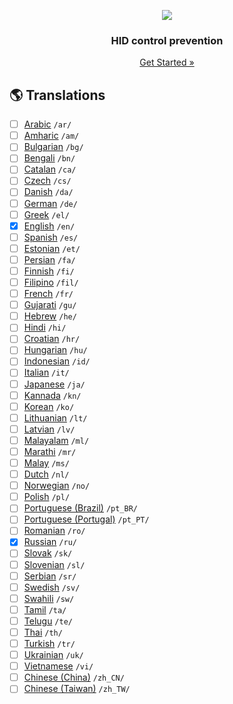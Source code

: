 <p align="center">
    <a href="https://github.com/victor-savinov/hid-control-prevention">
        <img src="https://github.com/victor-savinov/icons/blob/master/hid-control-prevention/raised-128.png">
    </a>
</p>

<h3 align="center">HID control prevention</h3>

<p align="center">
    <a href="https://chrome.google.com/webstore/detail/ctrl-f-freedom-%20-right-cl/ijngdimmjkngoglcjaheoadciaalbafl">Get Started »</a>
</p>

## :earth_americas: Translations
- [ ] [Arabic](https://github.com/victor-savinov/hid-control-prevention/tree/master/_locales/ar/messages.json) `/ar/`
- [ ] [Amharic](https://github.com/victor-savinov/hid-control-prevention/tree/master/_locales/am/messages.json) `/am/`
- [ ] [Bulgarian](https://github.com/victor-savinov/hid-control-prevention/tree/master/_locales/bg/messages.json) `/bg/`
- [ ] [Bengali](https://github.com/victor-savinov/hid-control-prevention/tree/master/_locales/bn/messages.json) `/bn/`
- [ ] [Catalan](https://github.com/victor-savinov/hid-control-prevention/tree/master/_locales/ca/messages.json) `/ca/`
- [ ] [Czech](https://github.com/victor-savinov/hid-control-prevention/tree/master/_locales/cs/messages.json) `/cs/`
- [ ] [Danish](https://github.com/victor-savinov/hid-control-prevention/tree/master/_locales/da/messages.json) `/da/`
- [ ] [German](https://github.com/victor-savinov/hid-control-prevention/tree/master/_locales/de/messages.json) `/de/`
- [ ] [Greek](https://github.com/victor-savinov/hid-control-prevention/tree/master/_locales/el/messages.json) `/el/`
- [x] [English](https://github.com/victor-savinov/hid-control-prevention/tree/master/_locales/en/messages.json) `/en/`
- [ ] [Spanish](https://github.com/victor-savinov/hid-control-prevention/tree/master/_locales/es/messages.json) `/es/`
- [ ] [Estonian](https://github.com/victor-savinov/hid-control-prevention/tree/master/_locales/et/messages.json) `/et/`
- [ ] [Persian](https://github.com/victor-savinov/hid-control-prevention/tree/master/_locales/fa/messages.json) `/fa/`
- [ ] [Finnish](https://github.com/victor-savinov/hid-control-prevention/tree/master/_locales/fi/messages.json) `/fi/`
- [ ] [Filipino](https://github.com/victor-savinov/hid-control-prevention/tree/master/_locales/fil/messages.json) `/fil/`
- [ ] [French](https://github.com/victor-savinov/hid-control-prevention/tree/master/_locales/fr/messages.json) `/fr/`
- [ ] [Gujarati](https://github.com/victor-savinov/hid-control-prevention/tree/master/_locales/gu/messages.json) `/gu/`
- [ ] [Hebrew](https://github.com/victor-savinov/hid-control-prevention/tree/master/_locales/he/messages.json) `/he/`
- [ ] [Hindi](https://github.com/victor-savinov/hid-control-prevention/tree/master/_locales/hi/messages.json) `/hi/`
- [ ] [Croatian](https://github.com/victor-savinov/hid-control-prevention/tree/master/_locales/hr/messages.json) `/hr/`
- [ ] [Hungarian](https://github.com/victor-savinov/hid-control-prevention/tree/master/_locales/hu/messages.json) `/hu/`
- [ ] [Indonesian](https://github.com/victor-savinov/hid-control-prevention/tree/master/_locales/id/messages.json) `/id/`
- [ ] [Italian](https://github.com/victor-savinov/hid-control-prevention/tree/master/_locales/it/messages.json) `/it/`
- [ ] [Japanese](https://github.com/victor-savinov/hid-control-prevention/tree/master/_locales/ja/messages.json) `/ja/`
- [ ] [Kannada](https://github.com/victor-savinov/hid-control-prevention/tree/master/_locales/kn/messages.json) `/kn/`
- [ ] [Korean](https://github.com/victor-savinov/hid-control-prevention/tree/master/_locales/ko/messages.json) `/ko/`
- [ ] [Lithuanian](https://github.com/victor-savinov/hid-control-prevention/tree/master/_locales/lt/messages.json) `/lt/`
- [ ] [Latvian](https://github.com/victor-savinov/hid-control-prevention/tree/master/_locales/lv/messages.json) `/lv/`
- [ ] [Malayalam](https://github.com/victor-savinov/hid-control-prevention/tree/master/_locales/ml/messages.json) `/ml/`
- [ ] [Marathi](https://github.com/victor-savinov/hid-control-prevention/tree/master/_locales/mr/messages.json) `/mr/`
- [ ] [Malay](https://github.com/victor-savinov/hid-control-prevention/tree/master/_locales/ms/messages.json) `/ms/`
- [ ] [Dutch](https://github.com/victor-savinov/hid-control-prevention/tree/master/_locales/nl/messages.json) `/nl/`
- [ ] [Norwegian](https://github.com/victor-savinov/hid-control-prevention/tree/master/_locales/no/messages.json) `/no/`
- [ ] [Polish](https://github.com/victor-savinov/hid-control-prevention/tree/master/_locales/pl/messages.json) `/pl/`
- [ ] [Portuguese (Brazil)](https://github.com/victor-savinov/hid-control-prevention/tree/master/_locales/pt_BR/messages.json) `/pt_BR/`
- [ ] [Portuguese (Portugal)](https://github.com/victor-savinov/hid-control-prevention/tree/master/_locales/pt_PT/messages.json) `/pt_PT/`
- [ ] [Romanian](https://github.com/victor-savinov/hid-control-prevention/tree/master/_locales/ro/messages.json) `/ro/`
- [x] [Russian](https://github.com/victor-savinov/hid-control-prevention/tree/master/_locales/ru/messages.json) `/ru/`
- [ ] [Slovak](https://github.com/victor-savinov/hid-control-prevention/tree/master/_locales/sk/messages.json) `/sk/`
- [ ] [Slovenian](https://github.com/victor-savinov/hid-control-prevention/tree/master/_locales/sl/messages.json) `/sl/`
- [ ] [Serbian](https://github.com/victor-savinov/hid-control-prevention/tree/master/_locales/sr/messages.json) `/sr/`
- [ ] [Swedish](https://github.com/victor-savinov/hid-control-prevention/tree/master/_locales/sv/messages.json) `/sv/`
- [ ] [Swahili](https://github.com/victor-savinov/hid-control-prevention/tree/master/_locales/sw/messages.json) `/sw/`
- [ ] [Tamil](https://github.com/victor-savinov/hid-control-prevention/tree/master/_locales/ta/messages.json) `/ta/`
- [ ] [Telugu](https://github.com/victor-savinov/hid-control-prevention/tree/master/_locales/te/messages.json) `/te/`
- [ ] [Thai](https://github.com/victor-savinov/hid-control-prevention/tree/master/_locales/th/messages.json) `/th/`
- [ ] [Turkish](https://github.com/victor-savinov/hid-control-prevention/tree/master/_locales/tr/messages.json) `/tr/`
- [ ] [Ukrainian](https://github.com/victor-savinov/hid-control-prevention/tree/master/_locales/uk/messages.json) `/uk/`
- [ ] [Vietnamese](https://github.com/victor-savinov/hid-control-prevention/tree/master/_locales/vi/messages.json) `/vi/`
- [ ] [Chinese (China)](https://github.com/victor-savinov/hid-control-prevention/tree/master/_locales/zh_CN/messages.json) `/zh_CN/`
- [ ] [Chinese (Taiwan)](https://github.com/victor-savinov/hid-control-prevention/tree/master/_locales/zh_TW/messages.json) `/zh_TW/`
